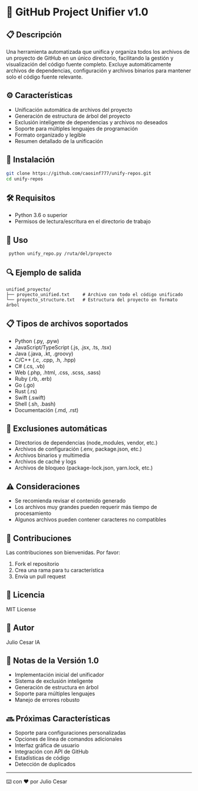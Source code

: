 # 🔄 GitHub Project Unifier v1.0

## 📋 Descripción
Una herramienta automatizada que unifica y organiza todos los archivos de un proyecto de GitHub en un único directorio, facilitando la gestión y visualización del código fuente completo. Excluye automáticamente archivos de dependencias, configuración y archivos binarios para mantener solo el código fuente relevante.

## ⚙️ Características
- Unificación automática de archivos del proyecto
- Generación de estructura de árbol del proyecto
- Exclusión inteligente de dependencias y archivos no deseados
- Soporte para múltiples lenguajes de programación
- Formato organizado y legible
- Resumen detallado de la unificación

## 🚀 Instalación
```bash
git clone https://github.com/caosinf777/unify-repos.git
cd unify-repos
```

## 🛠️ Requisitos
- Python 3.6 o superior
- Permisos de lectura/escritura en el directorio de trabajo

## 📖 Uso
```bash
 python unify_repo.py /ruta/del/proyecto
```

## 🔍 Ejemplo de salida
```
unified_proyecto/
├── proyecto_unified.txt     # Archivo con todo el código unificado
└── proyecto_structure.txt   # Estructura del proyecto en formato árbol
```

## 📋 Tipos de archivos soportados
- Python (.py, .pyw)
- JavaScript/TypeScript (.js, .jsx, .ts, .tsx)
- Java (.java, .kt, .groovy)
- C/C++ (.c, .cpp, .h, .hpp)
- C# (.cs, .vb)
- Web (.php, .html, .css, .scss, .sass)
- Ruby (.rb, .erb)
- Go (.go)
- Rust (.rs)
- Swift (.swift)
- Shell (.sh, .bash)
- Documentación (.md, .rst)

## 🚫 Exclusiones automáticas
- Directorios de dependencias (node_modules, vendor, etc.)
- Archivos de configuración (.env, package.json, etc.)
- Archivos binarios y multimedia
- Archivos de caché y logs
- Archivos de bloqueo (package-lock.json, yarn.lock, etc.)

## ⚠️ Consideraciones
- Se recomienda revisar el contenido generado
- Los archivos muy grandes pueden requerir más tiempo de procesamiento
- Algunos archivos pueden contener caracteres no compatibles

## 🤝 Contribuciones
Las contribuciones son bienvenidas. Por favor:
1. Fork el repositorio
2. Crea una rama para tu característica
3. Envía un pull request

## 📄 Licencia
MIT License

## 👤 Autor
Julio Cesar IA

## 📝 Notas de la Versión 1.0
- Implementación inicial del unificador
- Sistema de exclusión inteligente
- Generación de estructura en árbol
- Soporte para múltiples lenguajes
- Manejo de errores robusto

## 🔜 Próximas Características
- Soporte para configuraciones personalizadas
- Opciones de línea de comandos adicionales
- Interfaz gráfica de usuario
- Integración con API de GitHub
- Estadísticas de código
- Detección de duplicados

---
⌨️ con ❤️ por Julio Cesar

